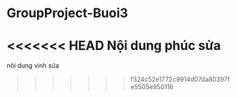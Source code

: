 # GroupProject-Buoi3
<<<<<<< HEAD
Nội dung phúc sửa
=======
nôi dung vinh sửa
>>>>>>> f324c52e1772c9914d07da80397fe5505e950116
